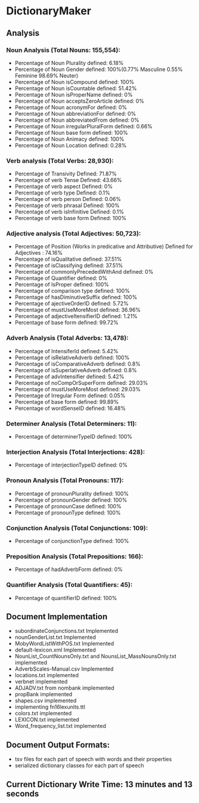 # DictionaryMaker
## Analysis
### Noun Analysis (Total Nouns: 155,554):
- Percentage of Noun Plurality defined: 6.18%
- Percentage of Noun Gender defined: 100%(0.77% Masculine 0.55% Feminine 98.69% Neuter)
- Percentage of Noun isCompound defined: 100%
- Percentage of Noun isCountable defined: 51.42%
- Percentage of Noun isProperName defined: 0%
- Percentage of Noun acceptsZeroArticle defined: 0%
- Percentage of Noun acronymFor defined: 0%
- Percentage of Noun abbreviationFor defined: 0%
- Percentage of Noun abbreviatedFrom defined: 0%
- Percentage of Noun irregularPluralForm defined: 0.66%
- Percentage of Noun base form defined: 100%
- Percentage of Noun Animacy defined: 100%
- Percentage of Noun Location defined: 0.28%
### Verb analysis (Total Verbs: 28,930):
- Percentage of Transivity Defined: 71.87%
- Percentage of verb Tense Defined: 43.66%
- Percentage of verb aspect Defined: 0%
- Percentage of verb type Defined: 0.1%
- Percentage of verb person Defined: 0.06%
- Percentage of verb phrasal Defined: 100%
- Percentage of verb isInfinitive Defined: 0.1%
- Percentage of verb base form Defined: 100%
### Adjective analysis (Total Adjectives: 50,723):
- Percentage of Position (Works in predicative and Attributive) Defined for Adjectives : 74.16%
- Percentage of isQualitative defined: 37.51%
- Percentage of isClassifying defined: 37.51%
- Percentage of commonlyPrecededWithAnd defined: 0%
- Percentage of Quantifier defined: 0%
- Percentage of IsProper defined: 100%
- Percentage of comparison type defined: 100%
- Percentage of hasDiminutiveSuffix defined: 100%
- Percentage of ajectiveOrderID defined: 5.72%
- Percentage of mustUseMoreMost defined: 36.96%
- Percentage of adjectiveItensifierID defined: 1.21%
- Percentage of base form defined: 99.72%
### Adverb Analysis (Total Adverbs: 13,478): 
- Percentage of IntensiferId defined: 5.42%
- Percentage of isRelativeAdverb defined: 100%
- Percentage of isComparativeAdverb defined: 0.8%
- Percentage of isSuperlativeAdverb defined: 0.8%
- Percentage of advIntensifier defined: 5.42%
- Percentage of noCompOrSuperForm defined: 29.03%
- Percentage of mustUseMoreMost defined: 29.03%
- Percentage of Irregular Form defined: 0.05%
- Percentage of base form defined: 99.89%
- Percentage of wordSenseID defined: 16.48%
### Determiner Analysis (Total Determiners: 11): 
- Percentage of determinerTypeID defined: 100%
### Interjection Analysis (Total Interjections: 428): 
- Percentage of interjectionTypeID defined: 0%
### Pronoun Analysis (Total Pronouns: 117): 
- Percentage of pronounPlurality defined: 100%
- Percentage of pronounGender defined: 100%
- Percentage of pronounCase defined: 100%
- Percentage of pronounType defined: 100%
### Conjunction Analysis (Total Conjunctions: 109): 
- Percentage of conjunctionType defined: 100%
### Preposition Analysis (Total Prepositions: 166): 
- Percentage of hadAdverbForm defined: 0%
### Quantifier Analysis (Total Quantifiers: 45): 
- Percentage of quantifierID defined: 100%
## Document Implementation
- subordinateConjunctions.txt Implemented
- nounGenderList.txt Implemented 
- MobyWordListWithPOS.txt Implemented
- default-lexicon.xml Implemented
- NounList_CountNounsOnly.txt and NounsList_MassNounsOnly.txt implemented
- AdverbScales-Manual.csv Implemented
- locations.txt implemented
- verbnet implemented
- ADJADV.txt from nombank implemented
- propBank implemented
- shapes.csv implemented
- implementing fn16lexunits.ttl
- colors.txt implemented
- LEXICON.txt implemented
- Word_frequency_list.txt implemented
## Document Output Formats:
- tsv files for each part of speech with words and their properties
- serialized dictionary classes for each part of speech
## Current Dictionary Write Time: 13 minutes and 13 seconds
